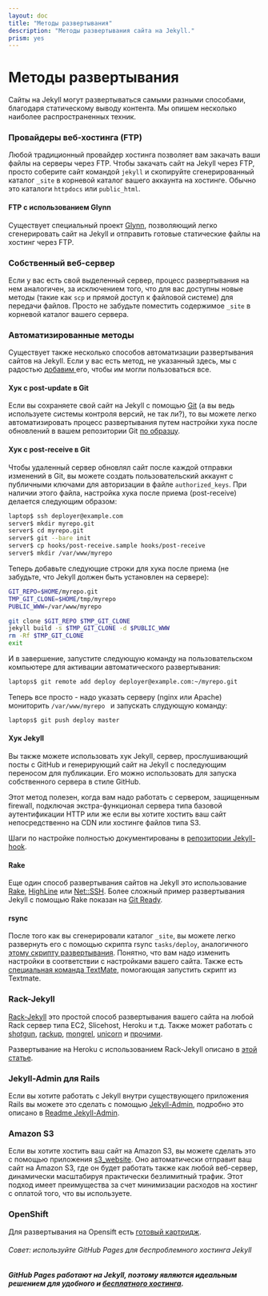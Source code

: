 ```yaml
---
layout: doc
title: "Методы развертывания"
description: "Методы развертывания сайта на Jekyll."
prism: yes
---
```

# Методы развертывания

Сайты на Jekyll могут развертываться самыми разными способами, благодаря статическому выводу контента. Мы опишем несколько наиболее распространенных техник.

### Провайдеры веб-хостинга (FTP)

Любой традиционный провайдер хостинга позволяет вам закачать ваши файлы на серверы через FTP. Чтобы закачать сайт на Jekyll через FTP, просто соберите сайт командой `jekyll` и скопируйте сгенерированный каталог `_site` в корневой каталог вашего аккаунта на хостинге. Обычно это каталоги  `httpdocs` или `public_html`.

#### FTP с использованием Glynn

Существует специальный проект [Glynn](https://github.com/dmathieu/glynn), позволяющий легко сгенерировать сайт на Jekyll  и отправить готовые статические файлы на хостинг через FTP.

### Собственный веб-сервер

Если у вас есть свой выделенный сервер, процесс развертывания на нем аналогичен, за исключением того, что для вас доступны новые методы (такие как `scp` и прямой доступ к файловой системе) для передачи файлов. Просто не забудьте поместить содержимое `_site` в корневой каталог вашего сервера.

### Автоматизированные методы

Существует также несколько способов автоматизации развертывания сайтов на Jekyll. Если у вас есть метод, не указанный здесь, мы с радостью [добавим ](http://jekyllrb.com/docs/contributing/) его, чтобы им могли пользоваться все.

#### Хук с post-update  в Git

Если вы сохраняете свой сайт на Jekyll  с помощью [Git](http://git-scm.com/) (а вы ведь используете системы контроля версий, не так ли?), то вы можете легко автоматизировать процесс развертывания путем настройки хука после обновлений в вашем репозитории Git [по образцу](http://web.archive.org/web/20091223025644/http://www.taknado.com/en/2009/03/26/deploying-a-jekyll-generated-site/).

#### Хук с post-receive в Git

Чтобы удаленный сервер обновлял сайт после каждой отправки изменений в Git, вы можете создать пользовательский аккаунт с публичными ключами для авторизации в файле `authorized_keys`. При наличии этого файла, настройка хука после приема (post-receive) делается следующим образом:

```bash
laptop$ ssh deployer@example.com
server$ mkdir myrepo.git
server$ cd myrepo.git
server$ git --bare init
server$ cp hooks/post-receive.sample hooks/post-receive
server$ mkdir /var/www/myrepo
```

Теперь добавьте следующие строки  для хука после приема (не забудьте, что Jekyll должен быть установлен на сервере):

```bash
GIT_REPO=$HOME/myrepo.git
TMP_GIT_CLONE=$HOME/tmp/myrepo
PUBLIC_WWW=/var/www/myrepo

git clone $GIT_REPO $TMP_GIT_CLONE
jekyll build -s $TMP_GIT_CLONE -d $PUBLIC_WWW
rm -Rf $TMP_GIT_CLONE
exit
```

И в завершение, запустите следующую команду на пользовательском компьютере для активации автоматического развертывания:

```bash
laptops$ git remote add deploy deployer@example.com:~/myrepo.git
```

Теперь все просто - надо указать серверу (nginx или Apache) мониторить `/var/www/myrepo ` и запускать слудующую команду:

```bash
laptops$ git push deploy master
```

#### Хук Jekyll

Вы также можете использовать хук Jekyll, сервер, прослушивающий посты с GitHub и генерирующий  сайт на Jekyll  с последующим переносом для публикации. Его можно использовать для запуска собственного сервера в стиле GitHub.

Этот метод полезен, когда вам надо работать с сервером, защищенным firewall, подключая экстра-функционал сервера типа базовой аутентификации HTTP или же если вы хотите хостить ваш сайт непосредственно на CDN или хостинге файлов типа S3.

Шаги по настройке полностью документированы в [репозитории Jekyll-hook](https://github.com/developmentseed/jekyll-hook).

#### Rake

Еще один способ развертывания сайтов на Jekyll это использование [Rake](https://github.com/jimweirich/rake), [HighLine](https://github.com/JEG2/highline) или [Net::SSH](https://github.com/net-ssh/net-ssh). Более сложный пример развертывания Jekyll  с помощью Rake показан на [Git Ready](https://github.com/gitready/gitready/blob/cdfbc4ec5321ff8d18c3ce936e9c749dbbc4f190/Rakefile).

#### rsync

После того как вы сгенерировали каталог `_site`, вы можете легко развернуть его с помощью скрипта rsync `tasks/deploy`, аналогичного [этому скрипту развертывания](https://github.com/henrik/henrik.nyh.se/blob/master/script/deploy). Понятно, что вам надо изменить настройки в соответствии с настройками вашего сайта. Также есть [специальная команда TextMate](http://gist.github.com/214959), помогающая запустить скрипт из Textmate.

### Rack-Jekyll

[Rack-Jekyll](https://github.com/adaoraul/rack-jekyll/) это простой способ развертывания вашего сайта на любой Rack сервер типа EC2, Slicehost, Heroku и т.д. Также может работать с  [shotgun](https://github.com/rtomayko/shotgun/), [rackup](https://github.com/rack/rack), [mongrel](https://github.com/mongrel/mongrel), [unicorn](https://github.com/defunkt/unicorn/) и [прочими](https://github.com/adaoraul/rack-jekyll#readme).

Развертывание на Heroku с использованием Rack-Jekyll описано в [этой статье](http://blog.crowdint.com/2010/08/02/instant-blog-using-jekyll-and-heroku.html).

### Jekyll-Admin для Rails

Если вы хотите работать с Jekyll внутри существующего приложения Rails вы можете это сделать с помощью [Jekyll-Admin](https://github.com/zkarpinski/Jekyll-Admin), подробно это описано в [Readme Jekyll-Admin](https://github.com/zkarpinski/Jekyll-Admin/blob/master/README).

### Amazon S3

Если вы хотите хостить ваш сайт на Amazon S3, вы можете сделать это с помощью приложения [s3_website](https://github.com/laurilehmijoki/s3_website). Оно автоматически отправит ваш сайт на Amazon S3, где он будет работать также как любой веб-сервер, динамически масштабируя практически безлимитный трафик. Этот подход имеет преимущества за счет минимизации расходов на хостинг с оплатой того, что вы используете.

### OpenShift

Для развертывания на Opensift есть [готовый картридж](https://github.com/openshift-cartridges/openshift-jekyll-cartridge).

###### Совет: используйте GitHub Pages для беспроблемного хостинга Jekyll
***GitHub Pages работают на Jekyll, поэтому являются идеальным решением для удобного и [бесплатного хостинга](http://jekyllrb.com/docs/github-pages/).***

